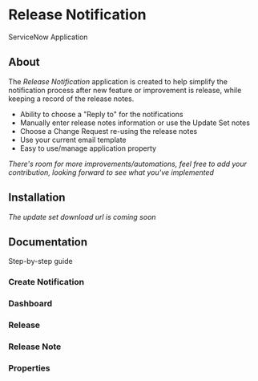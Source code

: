 # Release Notification
ServiceNow Application

## About
The *Release Notification* application is created to help simplify the notification 
process after new feature or improvement is release, while keeping a record of the 
release notes. 

* Ability to choose a "Reply to" for the notifications
* Manually enter release notes information or use the Update Set notes
* Choose a Change Request re-using the release notes
* Use your current email template
* Easy to use/manage application property

*There's room for more improvements/automations, feel free to add your contribution, looking forward to see what you've implemented*

## Installation
*The update set download url is coming soon*

## Documentation
Step-by-step guide

### Create Notification

### Dashboard

### Release

### Release Note

### Properties
